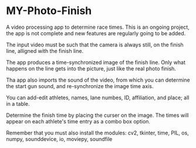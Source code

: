# MY-Photo-Finish
A video processing app to determine race times.
This is an ongoing project, the app is not complete and new features are regularly going to be added.


The input video must be such that the camera is always still, on the finish line, alligned with the finish line.

The app produces a time-synchronized image of the finish line. Only what happens on the line gets into the picture, just like the real photo finish.

Tha app also imports the sound of the video, from which you can determine the start gun sound, and re-synchronize the image time axis.

You can add-edit athletes, names, lane numbes, ID, affiliation, and place; all in a table.

Determine the finish time by placing the curser on the image. The times will appear on each athlete's time entry as a combo box option.

Remember that you must also install the modules: cv2, tkinter, time, PIL, os, numpy, sounddevice, io, moviepy, soundfile
